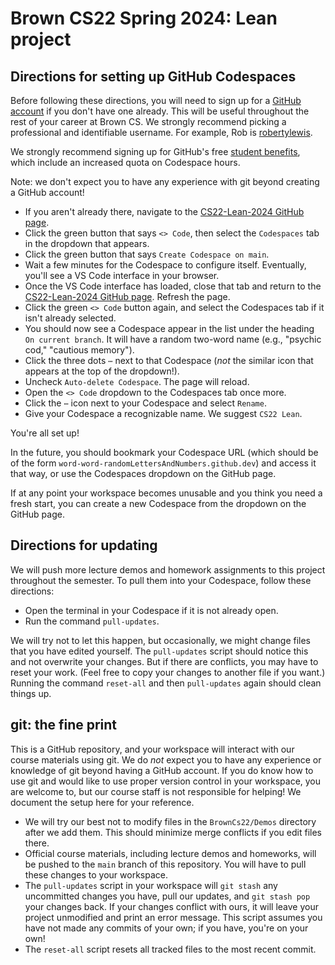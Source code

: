# Brown CS22 Spring 2024: Lean project


## Directions for setting up GitHub Codespaces

Before following these directions,
you will need to sign up for a [GitHub account](https://github.com/)
if you don't have one already.
This will be useful throughout the rest of your career at Brown CS.
We strongly recommend picking a professional and identifiable username.
For example, Rob is [robertylewis](https://github.com/robertylewis).

We strongly recommend signing up for GitHub's free [student benefits](https://education.github.com/benefits?type=student), 
which include an increased quota on Codespace hours.

Note: we don't expect you to have any experience with git beyond creating a GitHub account!

* If you aren't already there, navigate to the [CS22-Lean-2024 GitHub page](https://github.com/brown-cs22/CS22-Lean-2024).
* Click the green button that says `<> Code`, then select the `Codespaces` tab in the dropdown that appears.
* Click the green button that says `Create Codespace on main`.
* Wait a few minutes for the Codespace to configure itself. Eventually, you'll see a VS Code interface in your browser.
* Once the VS Code interface has loaded, close that tab and return to the [CS22-Lean-2024 GitHub page](https://github.com/brown-cs22/CS22-Lean-2024). Refresh the page.
* Click the green `<> Code` button again, and select the Codespaces tab if it isn't already selected.
* You should now see a Codespace appear in the list under the heading `On current branch`. It will have a random two-word name (e.g., "psychic cod," "cautious memory").
* Click the three dots `⋯` next to that Codespace (*not* the similar icon that appears at the top of the dropdown!).
* Uncheck `Auto-delete Codespace`. The page will reload.
* Open the `<> Code` dropdown to the Codespaces tab once more.
* Click the `⋯` icon next to your Codespace and select `Rename`.
* Give your Codespace a recognizable name. We suggest `CS22 Lean`.

You're all set up!

In the future, you should bookmark your Codespace URL (which should be of the form `word-word-randomLettersAndNumbers.github.dev`) and access it that way, or use the Codespaces dropdown on the GitHub page.

If at any point your workspace becomes unusable
and you think you need a fresh start, you can create a new Codespace from the dropdown on the GitHub page.

## Directions for updating 

We will push more lecture demos and homework assignments to this project throughout the semester.
To pull them into your Codespace, follow these directions:

* Open the terminal in your Codespace if it is not already open. 
* Run the command `pull-updates`.

We will try not to let this happen, but occasionally, we might change files that you have edited yourself.
The `pull-updates` script should notice this and not overwrite your changes.
But if there are conflicts, you may have to reset your work.
(Feel free to copy your changes to another file if you want.)
Running the command `reset-all` and then `pull-updates` again should clean things up.

## git: the fine print 

This is a GitHub repository, 
and your workspace will interact with our course materials using git.
We do *not* expect you to have any experience or knowledge of git
beyond having a GitHub account.
If you do know how to use git and would like to use proper version control in your workspace,
you are welcome to, but our course staff is not responsible for helping!
We document the setup here for your reference.

* We will try our best not to modify files in the `BrownCs22/Demos` directory after we add them.
  This should minimize merge conflicts if you edit files there.
* Official course materials,
  including lecture demos and homeworks,
  will be pushed to the `main` branch of this repository.
  You will have to pull these changes to your workspace.
* The `pull-updates` script in your workspace
  will `git stash` any uncommitted changes you have,
  pull our updates,
  and `git stash pop` your changes back.
  If your changes conflict with ours, 
  it will leave your project unmodified and print an error message.
  This script assumes you have not made any commits of your own;
  if you have, you're on your own!
* The `reset-all` script resets all tracked files to the most recent commit.

